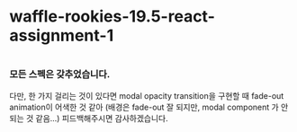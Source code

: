 # waffle-rookies-19.5-react-assignment-1
#
### 모든 스펙은 갖추었습니다.

다만, 한 가지 걸리는 것이 있다면 modal opacity transition을 구현할 때 fade-out animation이 어색한 것 같아
(배경은 fade-out 잘 되지만, modal component 가 안되는 것 같음...) 
피드백해주시면 감사하겠습니다.